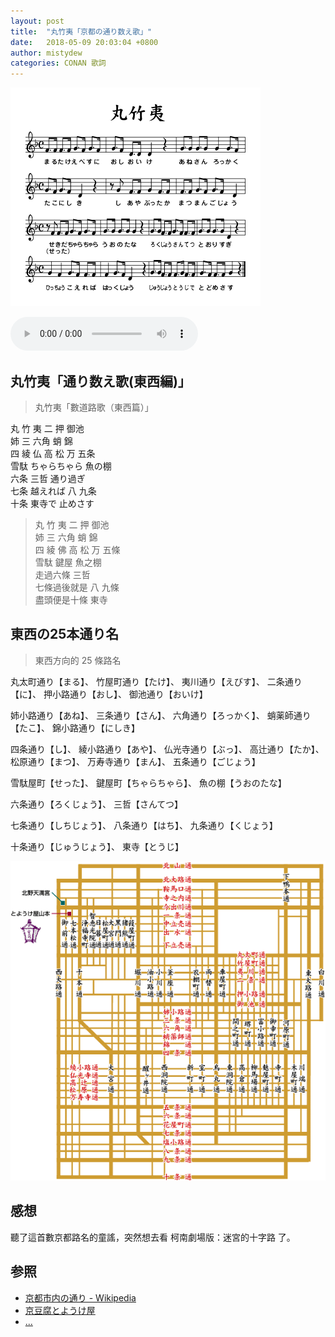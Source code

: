 ```yaml
---
layout: post
title:  "丸竹夷「京都の通り数え歌」"
date:   2018-05-09 20:03:04 +0800
author: mistydew
categories: CONAN 歌詞
---
```

![marutakeebisu](/images/20180509/marutakeebisu.jpg)

<audio controls>
  <source src="https://raw.githubusercontent.com/mistydew/audio/master/%E4%B8%B8%E7%AB%B9%E5%A4%B7.mp3" type="audio/mpeg">
您的浏览器不支持 audio 元素。
</audio>

## 丸竹夷「通り数え歌(東西編)」
> 丸竹夷「數道路歌（東西篇）」

丸 竹 夷 二 押 御池<br>
姉 三 六角 蛸 錦<br>
四 綾 仏 高 松 万 五条<br>
雪駄 ちゃらちゃら 魚の棚<br>
六条 三哲 通り過ぎ<br>
七条 越えれば 八 九条<br>
十条 東寺で 止めさす

> 丸 竹 夷 二 押 御池<br>
> 姉 三 六角 蛸 錦<br>
> 四 綾 佛 高 松 万 五條<br>
> 雪駄 鍵屋 魚之棚<br>
> 走過六條 三哲<br>
> 七條過後就是 八 九條<br>
> 盡頭便是十條 東寺

## 東西の25本通り名
> 東西方向的 25 條路名

丸太町通り【まる】、
竹屋町通り【たけ】、
夷川通り【えびす】、
二条通り【に】、
押小路通り【おし】、
御池通り【おいけ】

姉小路通り【あね】、
三条通り【さん】、
六角通り【ろっかく】、
蛸薬師通り【たこ】、
錦小路通り【にしき】

四条通り【し】、
綾小路通り【あや】、
仏光寺通り【ぶっ】、
高辻通り【たか】、
松原通り【まつ】、
万寿寺通り【まん】、
五条通り【ごじょう】

雪駄屋町【せった】、
鍵屋町【ちゃらちゃら】、
魚の棚【うおのたな】

六条通り【ろくじょう】、
三哲【さんてつ】

七条通り【しちじょう】、
八条通り【はち】、
九条通り【くじょう】

十条通り【じゅうじょう】、
東寺【とうじ】

![kyoutotoori](/images/20180509/kyoutotoori.jpg)

## 感想
聽了這首數京都路名的童謠，突然想去看 柯南劇場版：迷宮的十字路 了。

## 参照
* [京都市内の通り - Wikipedia](https://ja.wikipedia.org/wiki/%E4%BA%AC%E9%83%BD%E5%B8%82%E5%86%85%E3%81%AE%E9%80%9A%E3%82%8A)
* [京豆腐とようけ屋](http://www.toyoukeya.co.jp/map.htm)
* [...](https://github.com/mistydew)
